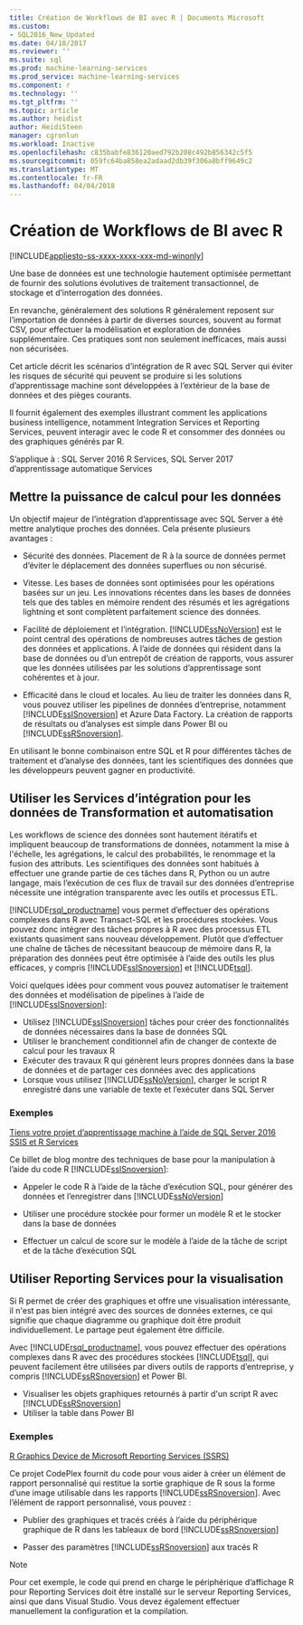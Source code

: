 ```yaml
---
title: Création de Workflows de BI avec R | Documents Microsoft
ms.custom:
- SQL2016_New_Updated
ms.date: 04/18/2017
ms.reviewer: ''
ms.suite: sql
ms.prod: machine-learning-services
ms.prod_service: machine-learning-services
ms.component: r
ms.technology: ''
ms.tgt_pltfrm: ''
ms.topic: article
ms.author: heidist
author: HeidiSteen
manager: cgronlun
ms.workload: Inactive
ms.openlocfilehash: c835babfe836120aed792b208c492b856342c5f5
ms.sourcegitcommit: 059fc64ba858ea2adaad2db39f306a8bff9649c2
ms.translationtype: MT
ms.contentlocale: fr-FR
ms.lasthandoff: 04/04/2018
---
```

# <a name="creating-bi-workflows-with-r"></a>Création de Workflows de BI avec R
[!INCLUDE[appliesto-ss-xxxx-xxxx-xxx-md-winonly](../../includes/appliesto-ss-xxxx-xxxx-xxx-md-winonly.md)]

Une base de données est une technologie hautement optimisée permettant de fournir des solutions évolutives de traitement transactionnel, de stockage et d’interrogation des données.

En revanche, généralement des solutions R généralement reposent sur l’importation de données à partir de diverses sources, souvent au format CSV, pour effectuer la modélisation et exploration de données supplémentaire. Ces pratiques sont non seulement inefficaces, mais aussi non sécurisées.

Cet article décrit les scénarios d’intégration de R avec SQL Server qui éviter les risques de sécurité qui peuvent se produire si les solutions d’apprentissage machine sont développées à l’extérieur de la base de données et des pièges courants.

Il fournit également des exemples illustrant comment les applications business intelligence, notamment Integration Services et Reporting Services, peuvent interagir avec le code R et consommer des données ou des graphiques générés par R.

S’applique à : SQL Server 2016 R Services, SQL Server 2017 d’apprentissage automatique Services

## <a name="bring-compute-power-to-the-data"></a>Mettre la puissance de calcul pour les données

Un objectif majeur de l’intégration d’apprentissage avec SQL Server a été mettre analytique proches des données. Cela présente plusieurs avantages :

+ Sécurité des données. Placement de R à la source de données permet d’éviter le déplacement des données superflues ou non sécurisé.

+ Vitesse. Les bases de données sont optimisées pour les opérations basées sur un jeu. Les innovations récentes dans les bases de données tels que des tables en mémoire rendent des résumés et les agrégations lightning et sont complètent parfaitement science des données.

+ Facilité de déploiement et l’intégration. [!INCLUDE[ssNoVersion](../../includes/ssnoversion-md.md)] est le point central des opérations de nombreuses autres tâches de gestion des données et applications. À l’aide de données qui résident dans la base de données ou d’un entrepôt de création de rapports, vous assurer que les données utilisées par les solutions d’apprentissage sont cohérentes et à jour. 

+ Efficacité dans le cloud et locales. Au lieu de traiter les données dans R, vous pouvez utiliser les pipelines de données d’entreprise, notamment [!INCLUDE[ssISnoversion](../../includes/ssisnoversion-md.md)] et Azure Data Factory. La création de rapports de résultats ou d’analyses est simple dans Power BI ou [!INCLUDE[ssRSnoversion](../../includes/ssrsnoversion-md.md)].

En utilisant le bonne combinaison entre SQL et R pour différentes tâches de traitement et d’analyse des données, tant les scientifiques des données que les développeurs peuvent gagner en productivité.

## <a name="use-integration-services-for-data-transformation-and-automation"></a>Utiliser les Services d’intégration pour les données de Transformation et automatisation

Les workflows de science des données sont hautement itératifs et impliquent beaucoup de transformations de données, notamment la mise à l'échelle, les agrégations, le calcul des probabilités, le renommage et la fusion des attributs. Les scientifiques des données sont habitués à effectuer une grande partie de ces tâches dans R, Python ou un autre langage, mais l’exécution de ces flux de travail sur des données d’entreprise nécessite une intégration transparente avec les outils et processus ETL.

[!INCLUDE[rsql_productname](../../includes/rsql-productname-md.md)] vous permet d’effectuer des opérations complexes dans R avec Transact-SQL et les procédures stockées. Vous pouvez donc intégrer des tâches propres à R avec des processus ETL existants quasiment sans nouveau développement. Plutôt que d’effectuer une chaîne de tâches de nécessitant beaucoup de mémoire dans R, la préparation des données peut être optimisée à l’aide des outils les plus efficaces, y compris [!INCLUDE[ssISnoversion](../../includes/ssisnoversion-md.md)] et [!INCLUDE[tsql](../../includes/tsql-md.md)]. 

Voici quelques idées pour comment vous pouvez automatiser le traitement des données et modélisation de pipelines à l’aide de [!INCLUDE[ssISnoversion](../../includes/ssisnoversion-md.md)]:

+ Utilisez [!INCLUDE[ssISnoversion](../../includes/ssisnoversion-md.md)] tâches pour créer des fonctionnalités de données nécessaires dans la base de données SQL
+ Utiliser le branchement conditionnel afin de changer de contexte de calcul pour les travaux R
+ Exécuter des travaux R qui génèrent leurs propres données dans la base de données et de partager ces données avec des applications
+ Lorsque vous utilisez [!INCLUDE[ssNoVersion](../../includes/ssnoversion-md.md)], charger le script R enregistré dans une variable de texte et l’exécuter dans SQL Server

### <a name="examples"></a>Exemples

[Tiens votre projet d’apprentissage machine à l’aide de SQL Server 2016 SSIS et R Services](https://blogs.msdn.microsoft.com/ssis/2016/01/11/operationalize-your-machine-learning-project-using-sql-server-2016-ssis-and-r-services/)  

Ce billet de blog montre des techniques de base pour la manipulation à l’aide du code R [!INCLUDE[ssISnoversion](../../includes/ssisnoversion-md.md)]: 

+ Appeler le code R à l’aide de la tâche d’exécution SQL, pour générer des données et l’enregistrer dans [!INCLUDE[ssNoVersion](../../includes/ssnoversion-md.md)]

+ Utiliser une procédure stockée pour former un modèle R et le stocker dans la base de données

+ Effectuer un calcul de score sur le modèle à l’aide de la tâche de script et de la tâche d’exécution SQL

##  <a name="bkmk_ssrs"></a> Utiliser Reporting Services pour la visualisation

Si R permet de créer des graphiques et offre une visualisation intéressante, il n'est pas bien intégré avec des sources de données externes, ce qui signifie que chaque diagramme ou graphique doit être produit individuellement. Le partage peut également être difficile.

Avec [!INCLUDE[rsql_productname](../../includes/rsql-productname-md.md)], vous pouvez effectuer des opérations complexes dans R avec des procédures stockées [!INCLUDE[tsql](../../includes/tsql-md.md)], qui peuvent facilement être utilisées par divers outils de rapports d’entreprise, y compris [!INCLUDE[ssRSnoversion](../../includes/ssrsnoversion-md.md)] et Power BI.

+ Visualiser les objets graphiques retournés à partir d'un script R avec [!INCLUDE[ssRSnoversion](../../includes/ssrsnoversion-md.md)]
+ Utiliser la table dans Power BI

### <a name="examples"></a>Exemples

[R Graphics Device de Microsoft Reporting Services (SSRS)](https://rgraphicsdevice.codeplex.com/)

Ce projet CodePlex fournit du code pour vous aider à créer un élément de rapport personnalisé qui restitue la sortie graphique de R sous la forme d’une image utilisable dans les rapports [!INCLUDE[ssRSnoversion](../../includes/ssrsnoversion-md.md)].  Avec l’élément de rapport personnalisé, vous pouvez :

+ Publier des graphiques et tracés créés à l’aide du périphérique graphique de R dans les tableaux de bord [!INCLUDE[ssRSnoversion](../../includes/ssrsnoversion-md.md)]

+ Passer des paramètres [!INCLUDE[ssRSnoversion](../../includes/ssrsnoversion-md.md)] aux tracés R

> [!NOTE]
> Pour cet exemple, le code qui prend en charge le périphérique d’affichage R pour Reporting Services doit être installé sur le serveur Reporting Services, ainsi que dans Visual Studio. Vous devez également effectuer manuellement la configuration et la compilation.
